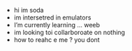 -  hi im soda
-  im intersetred in emulators
-  I’m currently learning ... weeb
-  im looking toi collarboroate on nothing
-  how to reahc e me ? you dont

<!---
gs-soda/gs-soda is a ✨ special ✨ repository because its `README.md` (this file) appears on your GitHub profile.
You can click the Preview link to take a look at your changes.
--->
